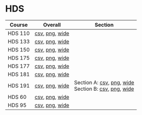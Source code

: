 # HDS

| Course | Overall | Section |
| ------ | ------- | ------- |
| HDS 110 | [csv](https://github.com/UCSD-Historical-Enrollment-Data/2025Winter/blob/main/overall/HDS%20110.csv), [png](https://raw.githubusercontent.com/UCSD-Historical-Enrollment-Data/2025Winter/main/plot_overall/HDS%20110.png), [wide](https://raw.githubusercontent.com/UCSD-Historical-Enrollment-Data/2025Winter/main/plot_overall_wide/HDS%20110.png) |  |
| HDS 133 | [csv](https://github.com/UCSD-Historical-Enrollment-Data/2025Winter/blob/main/overall/HDS%20133.csv), [png](https://raw.githubusercontent.com/UCSD-Historical-Enrollment-Data/2025Winter/main/plot_overall/HDS%20133.png), [wide](https://raw.githubusercontent.com/UCSD-Historical-Enrollment-Data/2025Winter/main/plot_overall_wide/HDS%20133.png) |  |
| HDS 150 | [csv](https://github.com/UCSD-Historical-Enrollment-Data/2025Winter/blob/main/overall/HDS%20150.csv), [png](https://raw.githubusercontent.com/UCSD-Historical-Enrollment-Data/2025Winter/main/plot_overall/HDS%20150.png), [wide](https://raw.githubusercontent.com/UCSD-Historical-Enrollment-Data/2025Winter/main/plot_overall_wide/HDS%20150.png) |  |
| HDS 175 | [csv](https://github.com/UCSD-Historical-Enrollment-Data/2025Winter/blob/main/overall/HDS%20175.csv), [png](https://raw.githubusercontent.com/UCSD-Historical-Enrollment-Data/2025Winter/main/plot_overall/HDS%20175.png), [wide](https://raw.githubusercontent.com/UCSD-Historical-Enrollment-Data/2025Winter/main/plot_overall_wide/HDS%20175.png) |  |
| HDS 177 | [csv](https://github.com/UCSD-Historical-Enrollment-Data/2025Winter/blob/main/overall/HDS%20177.csv), [png](https://raw.githubusercontent.com/UCSD-Historical-Enrollment-Data/2025Winter/main/plot_overall/HDS%20177.png), [wide](https://raw.githubusercontent.com/UCSD-Historical-Enrollment-Data/2025Winter/main/plot_overall_wide/HDS%20177.png) |  |
| HDS 181 | [csv](https://github.com/UCSD-Historical-Enrollment-Data/2025Winter/blob/main/overall/HDS%20181.csv), [png](https://raw.githubusercontent.com/UCSD-Historical-Enrollment-Data/2025Winter/main/plot_overall/HDS%20181.png), [wide](https://raw.githubusercontent.com/UCSD-Historical-Enrollment-Data/2025Winter/main/plot_overall_wide/HDS%20181.png) |  |
| HDS 191 | [csv](https://github.com/UCSD-Historical-Enrollment-Data/2025Winter/blob/main/overall/HDS%20191.csv), [png](https://raw.githubusercontent.com/UCSD-Historical-Enrollment-Data/2025Winter/main/plot_overall/HDS%20191.png), [wide](https://raw.githubusercontent.com/UCSD-Historical-Enrollment-Data/2025Winter/main/plot_overall_wide/HDS%20191.png) | Section A: [csv](https://github.com/UCSD-Historical-Enrollment-Data/2025Winter/blob/main/section/HDS%20191_A.csv), [png](https://raw.githubusercontent.com/UCSD-Historical-Enrollment-Data/2025Winter/main/plot_section/HDS%20191_A.png), [wide](https://raw.githubusercontent.com/UCSD-Historical-Enrollment-Data/2025Winter/main/plot_section_wide/HDS%20191_A.png)<br>Section B: [csv](https://github.com/UCSD-Historical-Enrollment-Data/2025Winter/blob/main/section/HDS%20191_B.csv), [png](https://raw.githubusercontent.com/UCSD-Historical-Enrollment-Data/2025Winter/main/plot_section/HDS%20191_B.png), [wide](https://raw.githubusercontent.com/UCSD-Historical-Enrollment-Data/2025Winter/main/plot_section_wide/HDS%20191_B.png) |
| HDS 60 | [csv](https://github.com/UCSD-Historical-Enrollment-Data/2025Winter/blob/main/overall/HDS%2060.csv), [png](https://raw.githubusercontent.com/UCSD-Historical-Enrollment-Data/2025Winter/main/plot_overall/HDS%2060.png), [wide](https://raw.githubusercontent.com/UCSD-Historical-Enrollment-Data/2025Winter/main/plot_overall_wide/HDS%2060.png) |  |
| HDS 95 | [csv](https://github.com/UCSD-Historical-Enrollment-Data/2025Winter/blob/main/overall/HDS%2095.csv), [png](https://raw.githubusercontent.com/UCSD-Historical-Enrollment-Data/2025Winter/main/plot_overall/HDS%2095.png), [wide](https://raw.githubusercontent.com/UCSD-Historical-Enrollment-Data/2025Winter/main/plot_overall_wide/HDS%2095.png) |  |
